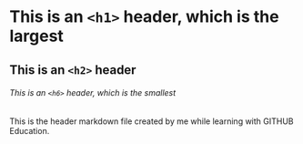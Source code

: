 # This is an `<h1>` header, which is the largest

## This is an `<h2>` header

###### This is an `<h6>` header, which is the smallest










This is the header markdown file created by me while learning with GITHUB Education.
